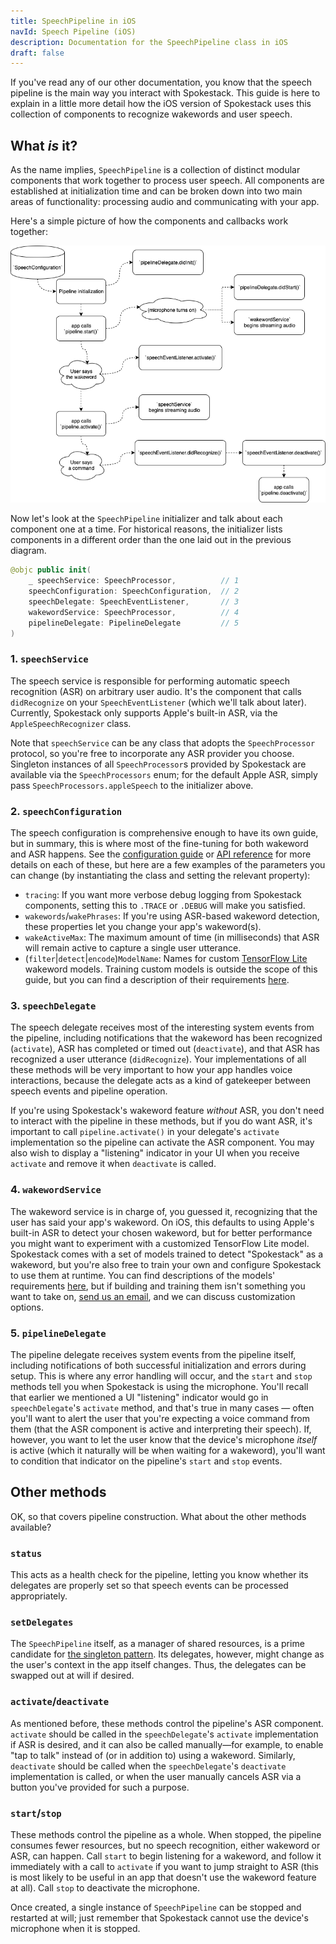 ```yaml
---
title: SpeechPipeline in iOS
navId: Speech Pipeline (iOS)
description: Documentation for the SpeechPipeline class in iOS
draft: false
---
```


If you've read any of our other documentation, you know that the speech pipeline is the main way you interact with Spokestack. This guide is here to explain in a little more detail how the iOS version of Spokestack uses this collection of components to recognize wakewords and user speech.

## What _is_ it?

As the name implies, `SpeechPipeline` is a collection of distinct modular components that work together to process user speech. All components are established at initialization time and can be broken down into two main areas of functionality: processing audio and communicating with your app.

Here's a simple picture of how the components and callbacks work together:

![](images/speech_pipeline.png 'iOS speech pipeline')

Now let's look at the `SpeechPipeline` initializer and talk about each component one at a time. For historical reasons, the initializer lists components in a different order than the one laid out in the previous diagram.

```swift
@objc public init(
    _ speechService: SpeechProcessor,          // 1
    speechConfiguration: SpeechConfiguration,  // 2
    speechDelegate: SpeechEventListener,       // 3
    wakewordService: SpeechProcessor,          // 4
    pipelineDelegate: PipelineDelegate         // 5
)
```

### 1. `speechService`

The speech service is responsible for performing automatic speech recognition (ASR) on arbitrary user audio. It's the component that calls `didRecognize` on your `SpeechEventListener` (which we'll talk about later). Currently, Spokestack only supports Apple's built-in ASR, via the `AppleSpeechRecognizer` class.

Note that `speechService` can be any class that adopts the `SpeechProcessor` protocol, so you're free to incorporate any ASR provider you choose. Singleton instances of all `SpeechProcessor`s provided by Spokestack are available via the `SpeechProcessors` enum; for the default Apple ASR, simply pass `SpeechProcessors.appleSpeech` to the initializer above.

### 2. `speechConfiguration`

The speech configuration is comprehensive enough to have its own guide, but in summary, this is where most of the fine-tuning for both wakeword and ASR happens. See the [configuration guide](docs/Concepts/pipeline-configuration) or [API reference](https://spokestack.github.io/spokestack-ios/) for more details on each of these, but here are a few examples of the parameters you can change (by instantiating the class and setting the relevant property):

- `tracing`: If you want more verbose debug logging from Spokestack components, setting this to `.TRACE` or `.DEBUG` will make you satisfied.
- `wakewords`/`wakePhrases`: If you're using ASR-based wakeword detection, these properties let you change your app's wakeword(s).
- `wakeActiveMax`: The maximum amount of time (in milliseconds) that ASR will remain active to capture a single user utterance.
- (`filter`|`detect`|`encode`)`ModelName`: Names for custom [TensorFlow Lite](https://www.tensorflow.org/lite) wakeword models. Training custom models is outside the scope of this guide, but you can find a description of their requirements [here](wakeword-models).

### 3. `speechDelegate`

The speech delegate receives most of the interesting system events from the pipeline, including notifications that the wakeword has been recognized (`activate`), ASR has completed or timed out (`deactivate`), and that ASR has recognized a user utterance (`didRecognize`). Your implementations of all these methods will be very important to how your app handles voice interactions, because the delegate acts as a kind of gatekeeper between speech events and pipeline operation.

If you're using Spokestack's wakeword feature _without_ ASR, you don't need to interact with the pipeline in these methods, but if you do want ASR, it's important to call `pipeline.activate()` in your delegate's `activate` implementation so the pipeline can activate the ASR component. You may also wish to display a "listening" indicator in your UI when you receive `activate` and remove it when `deactivate` is called.

### 4. `wakewordService`

The wakeword service is in charge of, you guessed it, recognizing that the user has said your app's wakeword. On iOS, this defaults to using Apple's built-in ASR to detect your chosen wakeword, but for better performance you might want to experiment with a customized TensorFlow Lite model. Spokestack comes with a set of models trained to detect "Spokestack" as a wakeword, but you're also free to train your own and configure Spokestack to use them at runtime. You can find descriptions of the models' requirements [here](wakeword-models), but if building and training them isn't something you want to take on, [send us an email](mailto:hello@spokestack.io), and we can discuss customization options.

### 5. `pipelineDelegate`

The pipeline delegate receives system events from the pipeline itself, including notifications of both successful initialization and errors during setup. This is where any error handling will occur, and the `start` and `stop` methods tell you when Spokestack is using the microphone. You'll recall that earlier we mentioned a UI "listening" indicator would go in `speechDelegate`'s `activate` method, and that's true in many cases — often you'll want to alert the user that you're expecting a voice command from them (that the ASR component is active and interpreting their speech). If, however, you want to let the user know that the device's microphone _itself_ is active (which it naturally will be when waiting for a wakeword), you'll want to condition that indicator on the pipeline's `start` and `stop` events.

## Other methods

OK, so that covers pipeline construction. What about the other methods available?

### `status`

This acts as a health check for the pipeline, letting you know whether its delegates are properly set so that speech events can be processed appropriately.

### `setDelegates`

The `SpeechPipeline` itself, as a manager of shared resources, is a prime candidate for [the singleton pattern](https://en.wikipedia.org/wiki/Singleton_pattern). Its delegates, however, might change as the user's context in the app itself changes. Thus, the delegates can be swapped out at will if desired.

### `activate`/`deactivate`

As mentioned before, these methods control the pipeline's ASR component. `activate` should be called in the `speechDelegate`'s `activate` implementation if ASR is desired, and it can also be called manually—for example, to enable "tap to talk" instead of (or in addition to) using a wakeword. Similarly, `deactivate` should be called when the `speechDelegate`'s `deactivate` implementation is called, or when the user manually cancels ASR via a button you've provided for such a purpose.

### `start`/`stop`

These methods control the pipeline as a whole. When stopped, the pipeline consumes fewer resources, but no speech recognition, either wakeword or ASR, can happen. Call `start` to begin listening for a wakeword, and follow it immediately with a call to `activate` if you want to jump straight to ASR (this is most likely to be useful in an app that doesn't use the wakeword feature at all). Call `stop` to deactivate the microphone.

Once created, a single instance of `SpeechPipeline` can be stopped and restarted at will; just remember that Spokestack cannot use the device's microphone when it is stopped.
